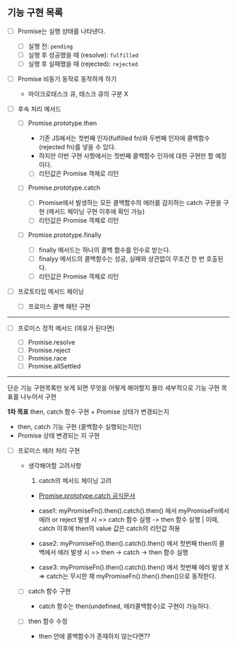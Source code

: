 ## 기능 구현 목록

- [ ] Promise는 실행 상태를 나타낸다.

  - [ ] 실행 전: `pending`
  - [ ] 실행 후 성공했을 때 (resolve): `fulfilled`
  - [ ] 실행 후 실패했을 때 (rejected): `rejected`

- [ ] Promise 비동기 동작로 동작하게 하기

  - 마이크로태스크 큐, 태스크 큐의 구분 X

- [ ] 후속 처리 메서드

  - [ ] Promise.prototype.then

    - 기존 JS에서는 첫번째 인자(fulfilled fn)와 두번째 인자에 콜백함수(rejected fn)를 넣을 수 있다.
    - 하지만 이번 구현 사항에서는 첫번째 콜백함수 인자에 대한 구현만 할 예정이다.

    - [ ] 리턴값은 Promise 객체로 리턴

  - [ ] Promise.prototype.catch

    - [ ] Promise에서 발생하는 모든 콜백함수의 에러를 감지하는 catch 구문을 구현 (메서드 체이닝 구현 이후에 확인 가능)
    - [ ] 리턴값은 Promise 객체로 리턴

  - [ ] Promise.prototype.finally

    - [ ] finally 메서드는 하나의 콜백 함수를 인수로 받는다.
    - [ ] finalyy 메서드의 콜백함수는 성공, 실패와 상관없이 무조건 한 번 호출된다.
    - [ ] 리턴값은 Promise 객체로 리턴

- [ ] 프로토타입 메서드 체이닝

  - [ ] 프로미스 콜백 패턴 구현

---

- [ ] 프로미스 정적 메서드 (여유가 된다면)

  - [ ] Promise.resolve
  - [ ] Promise.reject
  - [ ] Promise.race
  - [ ] Promise.allSettled

---

단순 기능 구현목록만 보게 되면 무엇을 어떻게 해야할지 몰라 세부적으로 기능 구현 목표를 나누어서 구현

**1차 목표**
then, catch 함수 구현 + Promise 상태가 변경되는지

- then, catch 기능 구현 (콜백함수 실행되는지만)
- Promise 상태 변경되는 지 구현

- [ ] 프로미스 에러 처리 구현

  - 생각해야할 고려사항

    1. catch의 메서드 체이닝 고려

    - [Promise.prototype.catch 공식문서](https://developer.mozilla.org/en-US/docs/Web/JavaScript/Reference/Global_Objects/Promise/catch)
    - case1: myPromiseFn().then().catch().then() 에서 myPromiseFn에서 에러 or reject 발생 시
      => catch 함수 실행 -> then 함수 실행 | 이때, catch 이후에 then의 value 값은 catch의 리턴값 허용

    - case2: myPromiseFn().then().catch().then() 에서 첫번째 then의 콜백에서 에러 발생 시
      => then -> catch -> then 함수 실행

    - case3: myPromiseFn().then().catch().then() 에서 첫번째 에러 발생 X
      => catch는 무시한 채 myPromiseFn().then().then()으로 동작한다.

  - [ ] catch 함수 구현

    - catch 함수는 then(undefined, 에러콜백함수)로 구현이 가능하다.

  - [ ] then 함수 수정

    - then 안에 콜백함수가 존재하지 않는다면??
